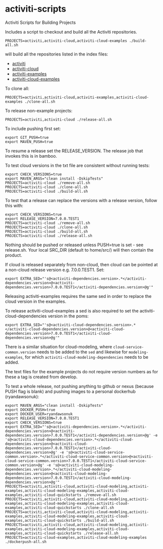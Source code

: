 # activiti-scripts
Activiti Scripts for Building Projects

Includes a script to checkout and build all the Activiti repositories.

    PROJECTS=activiti,activiti-cloud,activiti-cloud-examples ./build-all.sh

will build all the repositories listed in the index files:

* [activiti](./repos-activiti.txt)
* [activiti-cloud](./repos-activiti-cloud.txt)
* [activiti-examples](./repos-activiti-examples.txt)
* [activiti-cloud-examples](./repos-activiti-cloud-examples.txt)

To clone all:

    PROJECTS=activiti,activiti-cloud,activiti-examples,activiti-cloud-examples ./clone-all.sh

To release non-example projects:

    PROJECTS=activiti,activiti-cloud ./release-all.sh

To include pushing first set:

    export GIT_PUSH=true
    export MAVEN_PUSH=true

To resume a release set the RELEASE_VERSION. The release job that invokes this is in bamboo.

To test cloud versions in the txt file are consistent without running tests:

    export CHECK_VERSIONS=true
    export MAVEN_ARGS="clean install -DskipTests"
    PROJECTS=activiti-cloud ./remove-all.sh
    PROJECTS=activiti-cloud ./clone-all.sh
    PROJECTS=activiti-cloud ./build-all.sh

To test that a release can replace the versions with a release version, follow this with:

    export CHECK_VERSIONS=true
    export RELEASE_VERSION=7.0.0.TEST1
    PROJECTS=activiti-cloud ./remove-all.sh
    PROJECTS=activiti-cloud ./clone-all.sh
    PROJECTS=activiti-cloud ./build-all.sh
    PROJECTS=activiti-cloud ./release-all.sh
   
Nothing should be pushed or released unless PUSH=true is set - see release.sh. Your local SRC_DIR (default to home/src/) will then contain the product.

If cloud is released separately from non-cloud, then cloud can be pointed at a non-cloud release version e.g. 7.0.0.TEST1. Set:

    export EXTRA_SED="'s@<activiti-dependencies.version>.*</activiti-dependencies.version>@<activiti-dependencies.version>7.0.0.TEST1</activiti-dependencies.version>@g'"

Releasing activiti-examples requires the same sed in order to replace the cloud version in the examples.

To release activiti-cloud-examples a sed is also required to set the activiti-cloud-dependencies version in the poms:

    export EXTRA_SED="'s@<activiti-cloud-dependencies.version>.*</activiti-cloud-dependencies.version>@<activiti-cloud-dependencies.version>7.0.0.TEST1</activiti-cloud-dependencies.version>@g'"

There is a similar situation for cloud-modeling, where `cloud-service-common.version` needs to be added to the `sed` and likewise for `modeling-examples`, for which `activiti-cloud-modeling-dependencies` needs to be added.

The text files for the example projects do not require version numbers as for these a tag is created from develop.

To test a whole release, not pushing anything to github or nexus (because PUSH flag is blank) and pushing images to a personal dockerhub (ryandawsonuk):

    export MAVEN_ARGS="clean install -DskipTests"
    export DOCKER_PUSH=true
    export DOCKER_USER=ryandawsonuk
    export RELEASE_VERSION=7.0.0.TEST1
    export CHECK_VERSIONS=true
    export EXTRA_SED="'s@<activiti-dependencies.version>.*</activiti-dependencies.version>@<activiti-dependencies.version>7.0.0.TEST1</activiti-dependencies.version>@g' -e 's@<activiti-cloud-dependencies.version>.*</activiti-cloud-dependencies.version>@<activiti-cloud-dependencies.version>7.0.0.TEST1</activiti-cloud-dependencies.version>@g' -e 's@<activiti-cloud-service-common.version>.*</activiti-cloud-service-common.version>@<activiti-cloud-service-common.version>7.0.0.TEST1</activiti-cloud-service-common.version>@g' -e 's@<activiti-cloud-modeling-dependencies.version>.*</activiti-cloud-modeling-dependencies.version>@<activiti-cloud-modeling-dependencies.version>7.0.0.TEST1</activiti-cloud-modeling-dependencies.version>@g'"
    PROJECTS=activiti,activiti-cloud,activiti-cloud-modeling,activiti-examples,activiti-cloud-modeling-examples,activiti-cloud-examples,activiti-cloud-quickstarts ./remove-all.sh
    PROJECTS=activiti,activiti-cloud,activiti-cloud-modeling,activiti-examples,activiti-cloud-modeling-examples,activiti-cloud-examples,activiti-cloud-quickstarts ./clone-all.sh
    PROJECTS=activiti,activiti-cloud,activiti-cloud-modeling,activiti-examples,activiti-cloud-modeling-examples,activiti-cloud-examples,activiti-cloud-quickstarts ./build-all.sh
    PROJECTS=activiti,activiti-cloud,activiti-cloud-modeling,activiti-examples,activiti-cloud-modeling-examples,activiti-cloud-examples,activiti-cloud-quickstarts ./release-all.sh
    PROJECTS=activiti-cloud-examples,activiti-cloud-modeling-examples ./dockerpush-all.sh
